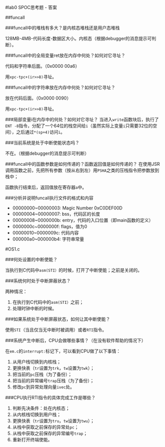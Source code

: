 #lab0 SPOC思考题 - 答案

##funcall

###funcall中的堆栈有多大？是内核态堆栈还是用户态堆栈

128MB-4MB-代码长度-数据区大小。内核态（根据debugger的消息提示可判断）。

###funcall中的全局变量ret放在内存中何处？如何对它寻址？

代码和字符串后面。（0x0000 00a6）

用`xpc-tpc+(ir>>8)`寻址。

###funcall中的字符串放在内存中何处？如何对它寻址？

放在代码后面。（0x0000 0090）

用`xpc-tpc+(ir>>8)`寻址。

###局部变量i在内存中的何处？如何对它寻址？
当进入`write`函数块后，执行了`ENT -8`指令，分配了一个64位的栈空间给`i`（虽然实际上变量`i`只需要32位的空间），之后通过`*(sp+4)`访问`i`。

###当前系统是处于中断使能状态吗？

不在。（根据debugger的消息提示可判断）

###funcall中的函数参数是如何传递的？函数返回值是如何传递的？
在使用JSR调用函数之前，先把所有参数（按从右到左）用`PSHA`之类的压栈指令把参数放到栈中；

函数执行结束后，返回值放在寄存器`a`中。

###分析并说明funcall执行文件的格式和内容

- 00000000~00000003: Magic Number 0xC0DEF00D
- 00000004~00000007: bss，代码区的长度
- 00000008~0000000b: entry，代码的入口位置（即main函数的定义）
- 0000000c~0000000f: flags，值为0
- 00000010~0000009c: 代码内容
- 000000a0~000000b4: 字符串常量

#OS1.c

###何处设置的中断使能？

当执行到C代码中`asm(STI）`的时候，打开了中断使能；之前是关闭的。

###系统何时处于中断屏蔽状态？

两种情况：

1. 在执行到C代码中的`asm(STI）`之前；
2. 处理时钟中断的时候。

###如果系统处于中断屏蔽状态，如何让其中断使能？

使用`STI`（当且仅当无中断时被调用）或者`RTI`指令。

###系统产生中断后，CPU会做哪些事情？（在没有软件帮助的情况下）

在`em.c`的`interrupt:`标记下，可以看到CPU做了以下事情：

1. 从用户栈切换到内核栈；
2. 更换快表（`tr`设置为`trk`，`tw`设置为`twk`）；
3. 把当前的`pc`压栈（为了备份）；
4. 把当前的异常编号`trap`压栈（为了备份）；
5. 修改`pc`到异常处理向量`ivec`处。

###CPU执行RTI指令的具体完成工作是哪些？

1. 判断先决条件：处在内核态；
2. 从内核栈切换到用户栈；
3. 更换快表（`tr`设置为`tru`，`tw`设置为`twu`）；
4. 从栈中获取之前保存的异常处`pc`；
5. 从栈中获取之前保存的异常编号`trap`；
6. 重新打开终端使能。
